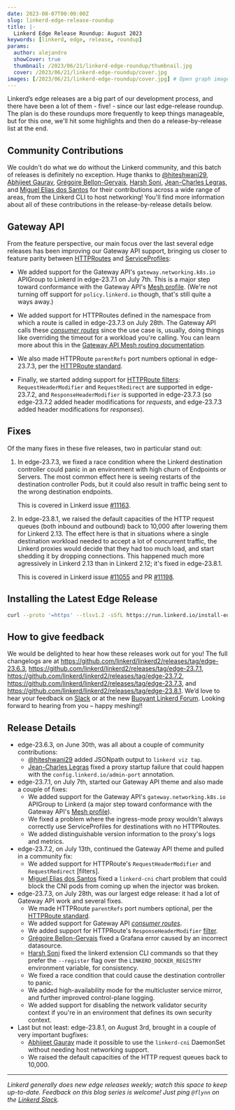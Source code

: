 ```yaml
---
date: 2023-08-07T00:00:00Z
slug: linkerd-edge-release-roundup
title: |-
  Linkerd Edge Release Roundup: August 2023
keywords: [linkerd, edge, release, roundup]
params:
  author: alejandro
  showCover: true
  thumbnail: /2023/06/21/linkerd-edge-roundup/thumbnail.jpg
  cover: /2023/06/21/linkerd-edge-roundup/cover.jpg
images: [/2023/06/21/linkerd-edge-roundup/cover.jpg] # Open graph image
---
```


Linkerd’s edge releases are a big part of our development process, and there
have been a lot of them - five! - since our last edge-release roundup. The plan
is do these roundups more frequently to keep things manageable, but for this
one, we'll hit some highlights and then do a release-by-release list at the end.

## Community Contributions

We couldn't do what we do without the Linkerd community, and this batch of
releases is definitely no exception. Huge thanks to [@hiteshwani29], [Abhijeet
Gaurav], [Grégoire Bellon-Gervais], [Harsh Soni], [Jean-Charles Legras], and
[Miguel Elias dos Santos] for their contributions across a wide range of areas,
from the Linkerd CLI to host networking! You'll find more information about all
of these contributions in the release-by-release details below.

[@hiteshwani29]: https://github.com/hiteshwani29
[Abhijeet Gaurav]: https://github.com/abhijeetgauravm
[Grégoire Bellon-Gervais]: https://github.com/albundy83
[Harsh Soni]: https://github.com/harsh020
[Jean-Charles Legras]: https://github.com/jclegras
[Miguel Elias dos Santos]: https://github.com/migueleliasweb

## Gateway API

From the feature perspective, our main focus over the last several edge releases
has been improving our Gateway API support, bringing us closer to feature parity
between [HTTPRoutes] and [ServiceProfiles]:

- We added support for the Gateway API's `gateway.networking.k8s.io` APIGroup to
  Linkerd in edge-23.7.1 on July 7th. This is a major step toward conformance
  with the Gateway API's [Mesh profile]. (We're not turning off support for
  `policy.linkerd.io` though, that's still quite a ways away.)

- We added support for HTTPRoutes defined in the namespace from which a route is
  called in edge-23.7.3 on July 28th. The Gateway API calls these [_consumer
  routes_][consumer-routes] since the use case is, usually, doing things like
  overriding the timeout for a workload you're calling. You can learn more about
  this in the [Gateway API Mesh routing documentation][gamma-routing].

- We also made HTTPRoute `parentRefs` port numbers optional in edge-23.7.3, per
  the [HTTPRoute standard].

- Finally, we started adding support for [HTTPRoute filters]:
  `RequestHeaderModifier` and `RequestRedirect` are supported in edge-23.7.2,
  and `ResponseHeaderModifier` is supported in edge-23.7.3 (so edge-23.7.2 added
  header modifications for _requests_, and edge-23.7.3 added header
  modifications for _responses_).

[HTTPRoutes]: https://gateway-api.sigs.k8s.io/api-types/httproute/
[HTTPRoute standard]:
  https://gateway-api.sigs.k8s.io/references/spec/#gateway.networking.k8s.io/v1alpha2.HTTPRoute
[ServiceProfiles]: https://linkerd.io/2.13/features/service-profiles/
[consumer-routes]:
  https://gateway-api.sigs.k8s.io/concepts/glossary/#consumer-route
[gamma-routing]:
  https://gateway-api.sigs.k8s.io/concepts/gamma/#how-the-gateway-api-works-for-service-mesh
[Mesh profile]: https://gateway-api.sigs.k8s.io/geps/gep-1686/
[HTTPRoute filters]:
  https://gateway-api.sigs.k8s.io/references/spec/#gateway.networking.k8s.io/v1beta1.HTTPRouteFilter

## Fixes

Of the many fixes in these five releases, two in particular stand out:

1. In edge-23.7.3, we fixed a race condition where the Linkerd destination
   controller could panic in an environment with high churn of Endpoints or
   Servers. The most common effect here is seeing restarts of the destination
   controller Pods, but it could also result in traffic being sent to the wrong
   destination endpoints.

   This is covered in Linkerd issue [#11163].

2. In edge-23.8.1, we raised the default capacities of the HTTP request queues
   (both inbound and outbound) back to 10,000 after lowering them for Linkerd
   2.13. The effect here is that in situations where a single destination
   workload needed to accept a lot of concurrent traffic, the Linkerd proxies
   would decide that they had too much load, and start shedding it by dropping
   connections. This happened much more agressively in Linkerd 2.13 than in
   Linkerd 2.12; it's fixed in edge-23.8.1.

   This is covered in Linkerd issue [#11055] and PR [#11198].

[#11163]: https://github.com/linkerd/linkerd2/issues/11163
[#11055]: https://github.com/linkerd/linkerd2/issues/11055
[#11198]: https://github.com/linkerd/linkerd2/pull/11198

## Installing the Latest Edge Release

```bash
curl --proto '=https' --tlsv1.2 -sSfL https://run.linkerd.io/install-edge | sh
```

## How to give feedback

We would be delighted to hear how these releases work out for you! The full
changelogs are at
<https://github.com/linkerd/linkerd2/releases/tag/edge-23.6.3>,
<https://github.com/linkerd/linkerd2/releases/tag/edge-23.7.1>,
<https://github.com/linkerd/linkerd2/releases/tag/edge-23.7.2>,
<https://github.com/linkerd/linkerd2/releases/tag/edge-23.7.3>, and
<https://github.com/linkerd/linkerd2/releases/tag/edge-23.8.1>. We’d love to
hear your feedback on [Slack](https://slack.linkerd.io) or at the new
[Buoyant Linkerd Forum](https://linkerd.buoyant.io). Looking forward to hearing
from you – happy meshing!!

## Release Details

- edge-23.6.3, on June 30th, was all about a couple of community contributions:
  - [@hiteshwani29] added JSONpath output to `linkerd viz tap`.
  - [Jean-Charles Legras] fixed a proxy startup failure that could happen with
    the `config.linkerd.io/admin-port` annotation.
- edge-23.7.1, on July 7th, started our Gateway API theme and also made a couple
  of fixes:
  - We added support for the Gateway API's `gateway.networking.k8s.io` APIGroup
    to Linkerd (a major step toward conformance with the Gateway API's [Mesh
    profile]).
  - We fixed a problem where the ingress-mode proxy wouldn't always correctly
    use ServiceProfiles for destinations with no HTTPRoutes.
  - We added distinguishable version information to the proxy's logs and
    metrics.
- edge-23.7.2, on July 13th, continued the Gateway API theme and pulled in a
  community fix:
  - We added support for HTTPRoute's `RequestHeaderModifier` and
    `RequestRedirect` [filters].
  - [Miguel Elias dos Santos] fixed a `linkerd-cni` chart problem that could
    block the CNI pods from coming up when the injector was broken.
- edge-23.7.3, on July 28th, was our largest edge release: it had a lot of
  Gateway API work and several fixes.
  - We made HTTPRoute `parentRefs` port numbers optional, per the [HTTPRoute
    standard].
  - We added support for Gateway API [_consumer routes_][consumer-routes].
  - We added support for HTTPRoute's `ResponseHeaderModifier`
    [filter][HTTPRoute filters].
  - [Grégoire Bellon-Gervais] fixed a Grafana error caused by an incorrect
    datasource.
  - [Harsh Soni] fixed the linkerd extension CLI commands so that they prefer
    the `--register` flag over the `LINKERD_DOCKER_REGISTRY` environment
    variable, for consistency.
  - We fixed a race condition that could cause the destination controller to
    panic.
  - We added high-availability mode for the multicluster service mirror, and
    further improved control-plane logging.
  - We added support for disabling the network validator security context if
    you're in an environment that defines its own security context.
- Last but not least: edge-23.8.1, on August 3rd, brought in a couple of very
  important bugfixes:
  - [Abhijeet Gaurav] made it possible to use the `linkerd-cni` DaemonSet
    without needing host networking support.
  - We raised the default capacities of the HTTP request queues back to 10,000.

---

_Linkerd generally does new edge releases weekly; watch this space to keep
up-to-date. Feedback on this blog series is welcome! Just ping `@flynn` on the
[Linkerd Slack](https://slack.linkerd.io)._
